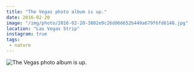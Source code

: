 ```yaml
---
title: "The Vegas photo album is up."
date: 2016-02-20
image: "/img/photo/2016-02-20-3802e9c26d066652b449a679f6fd6148.jpg"
location: "Las Vegas Strip"
instagram: true
tags:
 - nature
---
```


![The Vegas photo album is up.](/img/photo/2016-02-20-3802e9c26d066652b449a679f6fd6148.jpg)

